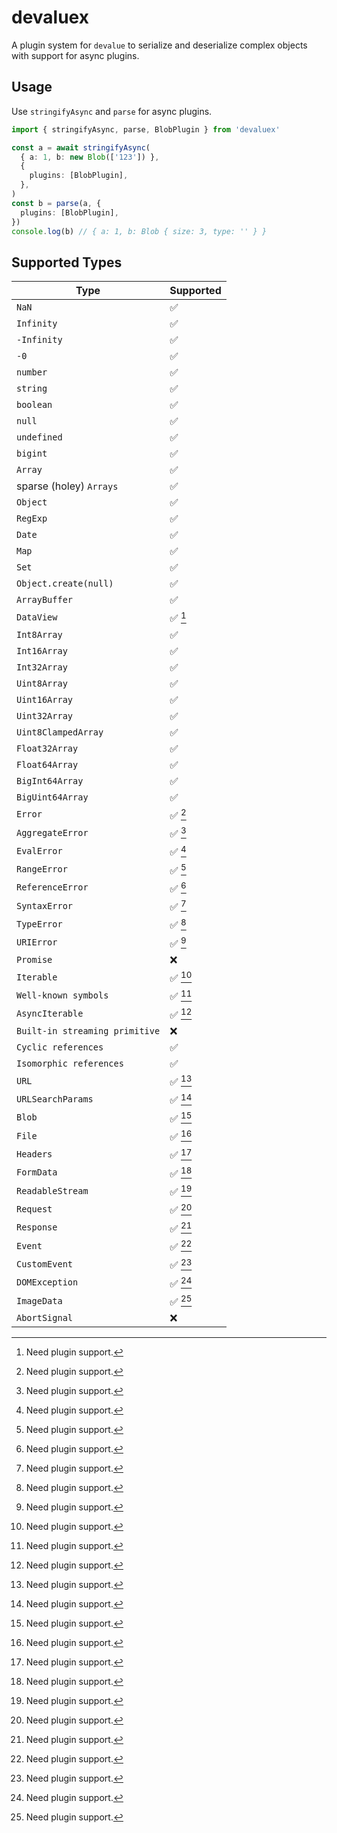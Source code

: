 # devaluex

A plugin system for `devalue` to serialize and deserialize complex objects with support for async plugins.

## Usage

Use `stringifyAsync` and `parse` for async plugins.

```ts
import { stringifyAsync, parse, BlobPlugin } from 'devaluex'

const a = await stringifyAsync(
  { a: 1, b: new Blob(['123']) },
  {
    plugins: [BlobPlugin],
  },
)
const b = parse(a, {
  plugins: [BlobPlugin],
})
console.log(b) // { a: 1, b: Blob { size: 3, type: '' } }
```

## Supported Types

| Type                           | Supported |
| ------------------------------ | --------- |
| `NaN`                          | ✅        |
| `Infinity`                     | ✅        |
| `-Infinity`                    | ✅        |
| `-0`                           | ✅        |
| `number`                       | ✅        |
| `string`                       | ✅        |
| `boolean`                      | ✅        |
| `null`                         | ✅        |
| `undefined`                    | ✅        |
| `bigint`                       | ✅        |
| `Array`                        | ✅        |
| sparse (holey) `Arrays`        | ✅        |
| `Object`                       | ✅        |
| `RegExp`                       | ✅        |
| `Date`                         | ✅        |
| `Map`                          | ✅        |
| `Set`                          | ✅        |
| `Object.create(null)`          | ✅        |
| `ArrayBuffer`                  | ✅        |
| `DataView`                     | ✅ [^1]   |
| `Int8Array`                    | ✅        |
| `Int16Array`                   | ✅        |
| `Int32Array`                   | ✅        |
| `Uint8Array`                   | ✅        |
| `Uint16Array`                  | ✅        |
| `Uint32Array`                  | ✅        |
| `Uint8ClampedArray`            | ✅        |
| `Float32Array`                 | ✅        |
| `Float64Array`                 | ✅        |
| `BigInt64Array`                | ✅        |
| `BigUint64Array`               | ✅        |
| `Error`                        | ✅ [^1]   |
| `AggregateError`               | ✅ [^1]   |
| `EvalError`                    | ✅ [^1]   |
| `RangeError`                   | ✅ [^1]   |
| `ReferenceError`               | ✅ [^1]   |
| `SyntaxError`                  | ✅ [^1]   |
| `TypeError`                    | ✅ [^1]   |
| `URIError`                     | ✅ [^1]   |
| `Promise`                      | ❌        |
| `Iterable`                     | ✅ [^1]   |
| `Well-known symbols`           | ✅ [^1]   |
| `AsyncIterable`                | ✅ [^1]   |
| `Built-in streaming primitive` | ❌        |
| `Cyclic references`            | ✅        |
| `Isomorphic references`        | ✅        |
| `URL`                          | ✅ [^1]   |
| `URLSearchParams`              | ✅ [^1]   |
| `Blob`                         | ✅ [^1]   |
| `File`                         | ✅ [^1]   |
| `Headers`                      | ✅ [^1]   |
| `FormData`                     | ✅ [^1]   |
| `ReadableStream`               | ✅ [^1]   |
| `Request`                      | ✅ [^1]   |
| `Response`                     | ✅ [^1]   |
| `Event`                        | ✅ [^1]   |
| `CustomEvent`                  | ✅ [^1]   |
| `DOMException`                 | ✅ [^1]   |
| `ImageData`                    | ✅ [^1]   |
| `AbortSignal`                  | ❌        |

[^1]: Need plugin support.
